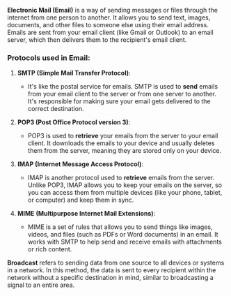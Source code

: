 **Electronic Mail (Email)** is a way of sending messages or files through the internet from one person to another. It allows you to send text, images, documents, and other files to someone else using their email address. Emails are sent from your email client (like Gmail or Outlook) to an email server, which then delivers them to the recipient's email client.

### Protocols used in Email:

1. **SMTP (Simple Mail Transfer Protocol)**:
   - It's like the postal service for emails. SMTP is used to **send** emails from your email client to the server or from one server to another. It's responsible for making sure your email gets delivered to the correct destination.

2. **POP3 (Post Office Protocol version 3)**:
   - POP3 is used to **retrieve** your emails from the server to your email client. It downloads the emails to your device and usually deletes them from the server, meaning they are stored only on your device.

3. **IMAP (Internet Message Access Protocol)**:
   - IMAP is another protocol used to **retrieve** emails from the server. Unlike POP3, IMAP allows you to keep your emails on the server, so you can access them from multiple devices (like your phone, tablet, or computer) and keep them in sync.

4. **MIME (Multipurpose Internet Mail Extensions)**:
   - MIME is a set of rules that allows you to send things like images, videos, and files (such as PDFs or Word documents) in an email. It works with SMTP to help send and receive emails with attachments or rich content.
  
**Broadcast** refers to sending data from one source to all devices or systems in a network. In this method, the data is sent to every recipient within the network without a specific destination in mind, similar to broadcasting a signal to an entire area.

